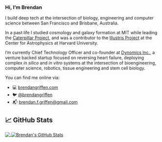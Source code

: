 ### Hi, I’m Brendan

I build deep tech at the intersection of biology, engineering and computer science between San Francisco and Brisbane, Australia.

In a past life I studied cosmology and galaxy formation at MIT while leading the [Caterpillar Project](https://www.caterpillarproject.org/), and was a contributor to the [Illustris Project](http://www.illustris-project.org/) at the Center for Astrophysics at Harvard University.

I’m currently Chief Technology Officer and co-founder at [Dynomics Inc.](https://www.dynomics.com), a venture backed startup focused on reversing heart failure, deploying complex *in silico* and *in vitro* systems at the intersection of bioengineering, computer science, robotics, tissue engineering and stem cell biology.

You can find me online via:

- 💻 [brendangriffen.com](https://brendangriffen.com)
- 🐦 [@brendangriffen](https://twitter.com/brendangriffen)
- 📬 [brendan.f.griffen@gmail.com](mailto:brendan.f.griffen@gmail.com)

## &#x1f4c8; GitHub Stats

<a href="https://github.com/bgriffen/bgriffen">
  <img align="center" src="https://github-readme-stats.vercel.app/api/top-langs/?username=bgriffen&hide=java,html,tex&title_color=ffffff&text_color=c9cacc&icon_color=2bbc8a&bg_color=1d1f21&langs_count=3" />
</a>
<a href="https://github.com/bgriffen/bgriffen">
  <img align="center" src="https://github-readme-stats.vercel.app/api?username=bgriffen&show_icons=true&line_height=27&count_private=true&title_color=ffffff&text_color=c9cacc&icon_color=2bbc8a&bg_color=1d1f21" alt="Brendan's GitHub Stats" />
</a>

